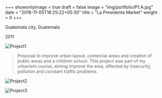 +++
showonlyimage = true
draft = false
image = "img/portfolio/P1.A.jpg"
date = "2016-11-05T18:25:22+05:30"
title = "La Presidenta Market"
weight = 0
+++

Guatemala city, Guatemala

2011
<!--more-->

   ![Project1][1]

> Proposal to improve urban layout, comercial areas and creation of public areas and a children school. This project was part of my urbanism course, aiming improve the area, affected by insecurity, pollution and constant traffic problems.

   ![Project2][2]
   
   ![Project3][3]

[1]: /img/portfolio/P1.A.jpg
[2]: /img/portfolio/P1.B.jpg
[3]: /img/portfolio/P1.C.jpg
